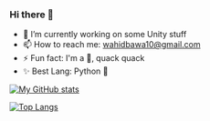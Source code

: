 ### Hi there 👋


- 🔭 I’m currently working on some Unity stuff
- 📫 How to reach me: wahidbawa10@gmail.com
- ⚡ Fun fact: I'm a 🦆, quack quack
- ✨ Best Lang: Python 🐍

<!-- Thanks for the stuff below rooch (https://github.com/FerruccioSisti/) -->

[![My GitHub stats](https://github-readme-stats.vercel.app/api?username=WahidBawa&count_private=true&show_icons=true&include_all_commits=true&theme=merko)](https://github.com/WahidBawa/github-readme-stats)

[![Top Langs](https://github-readme-stats.vercel.app/api/top-langs/?username=WahidBawa&layout=compact&theme=merko)](https://github.com/WahidBawa/github-readme-stats)
